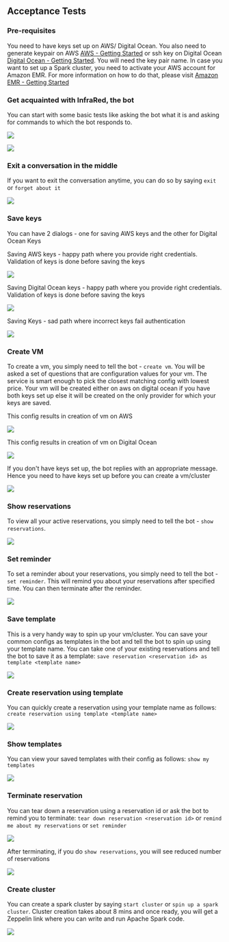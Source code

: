 ## Acceptance Tests


### Pre-requisites

You need to have keys set up on AWS/ Digital Ocean. You also need to generate keypair on AWS [AWS - Getting Started](https://aws.amazon.com/documentation/) or ssh key on Digital Ocean [Digital Ocean - Getting Started](https://www.digitalocean.com/help/). You will need the key pair name. In case you want to set up a Spark cluster, you need to activate your AWS account for Amazon EMR. For more information on how to do that, please visit [Amazon EMR - Getting Started](http://docs.aws.amazon.com/ElasticMapReduce/latest/DeveloperGuide/emr-get-started.html)


### Get acquainted with InfraRed, the bot

You can start with some basic tests like asking the bot what it is and asking for commands to which the bot responds to.

![](images/0_who_are_you.png)

![](images/0_commands_help.png)


### Exit a conversation in the middle

If you want to exit the conversation anytime, you can do so by saying `exit`
 or `forget about it`

![](images/10_exit_conversation.png)


### Save keys

You can have 2 dialogs - one for saving AWS keys and the other for Digital Ocean Keys

Saving AWS keys - happy path where you provide right credentials. Validation of keys is done before saving the keys

![](images/1_save_keys_aws_happy.png)

Saving Digital Ocean keys - happy path where you provide right credentials. Validation of keys is done before saving the keys

![](images/1_save_keys_do_happy.png)

Saving Keys - sad path where incorrect keys fail authentication

![](images/1_save_keys_aws_sad.png)



### Create VM

To create a vm, you simply need to tell the bot - `create vm`. You will be asked a set of questions that are configuration values for your vm. The service is smart enough to pick the closest matching config with lowest price. Your vm will be created either on aws on digital ocean if you have both keys set up else it will be created on the only provider for which your keys are saved.

This config results in creation of vm on AWS

![](images/2_create_vm_aws_happy.png)

This config results in creation of vm on Digital Ocean

![](images/2_create_vm_do_happy.png)

If you don't have keys set up, the bot replies with an appropriate message. Hence you need to have keys set up before you can create a vm/cluster

![](images/2_create_vm_sad.png)


### Show reservations

To view all your active reservations, you simply need to tell the bot - `show reservations`.

![](images/4_show_reservations.png)


### Set reminder

To set a reminder about your reservations, you simply need to tell the bot - `set reminder`. This will remind you about your reservations after specified time. You can then terminate after the reminder.

![](images/5_set_reminder.png)


### Save template

This is a very handy way to spin up your vm/cluster. You can save your common configs as templates in the bot and tell the bot to spin up using your template name. You can take one of your existing reservations and tell the bot to save it as a template: `save reservation <reservation id> as template <template name>`

![](images/6_save_template.png)


### Create reservation using template

You can quickly create a reservation using your template name as follows: `create reservation using template <template name>`

![](images/7_create_reservation_using_template.png)


### Show templates

You can view your saved templates with their config as follows: `show my templates`

![](images/8_show_templates.png)


### Terminate reservation

You can tear down a reservation using a reservation id or ask the bot to remind you to terminate: `tear down reservation <reservation id>` or `remind me about my reservations` or `set reminder`

![](images/9_terminate_reservation.png)

After terminating, if you do `show reservations`, you will see reduced number of reservations

![](images/4_show_reservations_after_step_9.png)


### Create cluster

You can create a spark cluster by saying `start cluster` or `spin up a spark cluster`. Cluster creation takes about 8 mins and once ready, you will get a Zeppelin link where you can write and run Apache Spark code.

![](images/3_create_cluster.png)





